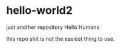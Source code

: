 # hello-world2
just another repository
Hello Humans

this repo shit is not the easiest thing to use.
